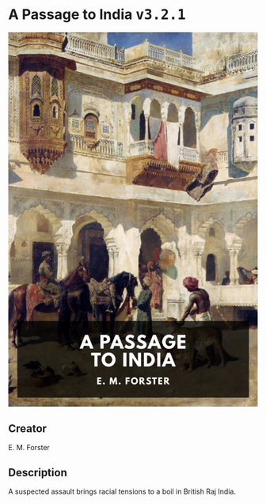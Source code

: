 
# A Passage to India <kbd>v3.2.1</kbd>

<center>
  <img src="./cover-1024.jpg"/>
</center>

## Creator
E. M. Forster

## Description
A suspected assault brings racial tensions to a boil in British Raj India.
